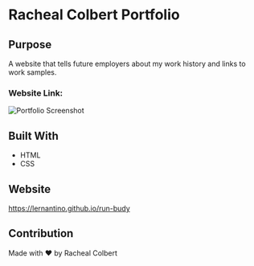 # Racheal Colbert Portfolio

## Purpose

A website that tells future employers about my work history and links to work samples.

### **Website Link:**

![Portfolio Screenshot](.assets/images/portfolio.png)

## Built With

- HTML
- CSS

## Website

https://lernantino.github.io/run-budy

## Contribution

Made with ❤️ by Racheal Colbert
